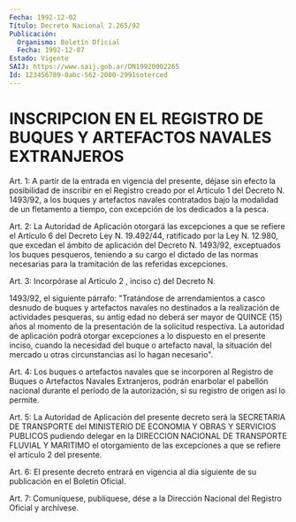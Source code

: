 ```yaml
---
Fecha: 1992-12-02
Título: Decreto Nacional 2.265/92
Publicación:
  Organismo: Boletín Oficial
  Fecha: 1992-12-07
Estado: Vigente
SAIJ: https://www.saij.gob.ar/DN19920002265
Id: 123456789-0abc-562-2000-2991soterced
---
```

# INSCRIPCION EN EL REGISTRO DE BUQUES Y ARTEFACTOS NAVALES EXTRANJEROS

<a id="1"></a>
Art. 1: A partir de la entrada en vigencia del presente, déjase sin  efecto  la  posibilidad de inscribir en el Registro creado por el Artículo 1 del  Decreto  N.  1493/92,  a los buques y artefactos navales contratados bajo la modalidad de un  fletamento  a  tiempo, con excepción de los dedicados a la pesca.

<a id="2"></a>
Art.  2: La Autoridad de Aplicación otorgará las excepciones a que  se refiere  el  Artículo  6  del  Decreto  Ley  N.  19.492/44, ratificado  por  la  Ley  N.  12.980,  que  excedan  el  ámbito  de aplicación    del   Decreto  N.  1493/92,  exceptuados  los  buques pesqueros, teniendo  a su cargo el dictado de las normas necesarias para la tramitación de las referidas excepciones.

<a id="3"></a>
Art.  3:  Incorpórase al Artículo 2 , inciso c) del Decreto N.

1493/92, el siguiente  párrafo:  "Tratándose  de  arrendamientos  a casco  desnudo  de  buques  y artefactos navales no destinados a la realización de actividades pesqueras,  su  antig edad no deberá ser mayor  de  QUINCE  (15)  años al momento de la presentación  de  la solicitud  respectiva. La autoridad  de  aplicación  podrá  otorgar excepciones  a  lo  dispuesto  en  el  presente  inciso,  cuando la necesidad  del buque o artefacto naval, la situación del mercado  u otras circunstancias así lo hagan necesario".

<a id="4"></a>
Art.  4:  Los buques o artefactos navales que se incorporen al Registro  de  Buques   o  Artefactos  Navales  Extranjeros,  podrán enarbolar el pabellón nacional durante el período de la autorización, si su registro de origen así lo permite.

<a id="5"></a>
Art. 5: La Autoridad de Aplicación del presente decreto será la SECRETARIA  DE  TRANSPORTE  del  MINISTERIO  DE  ECONOMIA Y OBRAS Y SERVICIOS  PUBLICOS  pudiendo delegar en la DIRECCION  NACIONAL  DE TRANSPORTE FLUVIAL Y MARITIMO  el otorgamiento de las excepciones a que se refiere el artículo 2 del presente.

<a id="6"></a>
Art.  6:  El  presente  decreto  entrará  en  vigencia  al día siguiente de su publicación en el Boletín Oficial.

<a id="7"></a>
Art.  7: Comuníquese, publíquese, dése a la Dirección Nacional del Registro Oficial y archívese.